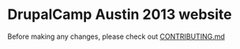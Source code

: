 # DrupalCamp Austin 2013 website

Before making any changes, please check out [CONTRIBUTING.md](https://github.com/fourkitchens/dca2013-static/blob/master/CONTRIBUTING.md)
